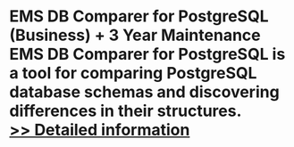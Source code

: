 # EMS DB Comparer for PostgreSQL (Business) + 3 Year Maintenance<br />EMS DB Comparer for PostgreSQL is a tool for comparing PostgreSQL database schemas and discovering differences in their structures.<br />[>> Detailed information](https://secure.shareit.com/shareit/product.html?productid=300067946&affiliateid=200057808)